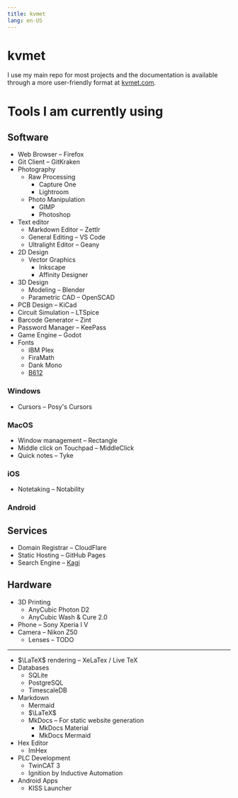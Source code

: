 ```yaml
---
title: kvmet
lang: en-US
---
```


# kvmet

I use my main repo for most projects and the documentation is available through a more user-friendly format at [kvmet.com](kvmet.com).

# Tools I am currently using

## Software

- Web Browser – Firefox
- Git Client – GitKraken
- Photography
    - Raw Processing
        - Capture One
        - Lightroom
    - Photo Manipulation
        - GIMP
        - Photoshop
- Text editor
    - Markdown Editor – Zettlr
    - General Editing – VS Code
    - Ultralight Editor – Geany
- 2D Design
    - Vector Graphics
        - Inkscape
        - Affinity Designer
- 3D Design
    - Modeling – Blender
    - Parametric CAD – OpenSCAD
- PCB Design – KiCad
- Circuit Simulation – LTSpice
- Barcode Generator – Zint
- Password Manager – KeePass
- Game Engine – Godot
- Fonts
    - IBM Plex
    - FiraMath
    - Dank Mono
    - [B612](https://b612-font.com/)

### Windows

- Cursors – Posy's Cursors

### MacOS

- Window management – Rectangle
- Middle click on Touchpad – MiddleClick
- Quick notes – Tyke

### iOS

- Notetaking – Notability

### Android

## Services

- Domain Registrar – CloudFlare
- Static Hosting – GitHub Pages
- Search Engine – [Kagi](kagi.com)
 
## Hardware

- 3D Printing
    - AnyCubic Photon D2
    - AnyCubic Wash & Cure 2.0
- Phone – Sony Xperia I V
- Camera – Nikon Z50
    - Lenses – TODO

---

- $\LaTeX$ rendering – XeLaTex / Live TeX
- Databases
    - SQLite
    - PostgreSQL
    - TimescaleDB
- Markdown
    - Mermaid
    - $\LaTeX$
    - MkDocs – For static website generation
        - MkDocs Material
        - MkDocs Mermaid
- Hex Editor
    - ImHex
- PLC Development
    - TwinCAT 3
    - Ignition by Inductive Automation
- Android Apps
    - KISS Launcher